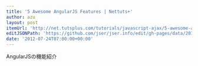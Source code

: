 ```yaml
---
title: '5 Awesome AngularJS Features | Nettuts+'
author: azu
layout: post
itemUrl: 'http://net.tutsplus.com/tutorials/javascript-ajax/5-awesome-angularjs-features/'
editJSONPath: 'https://github.com/jser/jser.info/edit/gh-pages/data/2012/07/index.json'
date: '2012-07-24T07:00:00+00:00'
---
```

AngularJSの機能紹介
